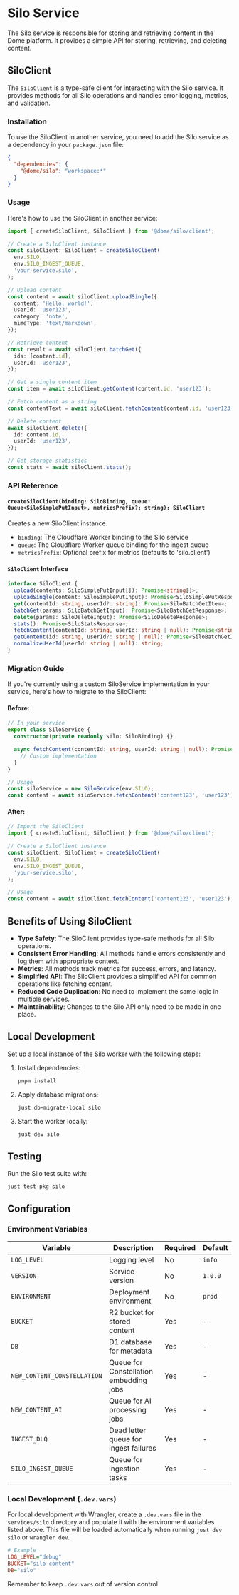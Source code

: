 # Silo Service

The Silo service is responsible for storing and retrieving content in the Dome platform. It provides a simple API for storing, retrieving, and deleting content.

## SiloClient

The `SiloClient` is a type-safe client for interacting with the Silo service. It provides methods for all Silo operations and handles error logging, metrics, and validation.

### Installation

To use the SiloClient in another service, you need to add the Silo service as a dependency in your `package.json` file:

```json
{
  "dependencies": {
    "@dome/silo": "workspace:*"
  }
}
```

### Usage

Here's how to use the SiloClient in another service:

```typescript
import { createSiloClient, SiloClient } from '@dome/silo/client';

// Create a SiloClient instance
const siloClient: SiloClient = createSiloClient(
  env.SILO,
  env.SILO_INGEST_QUEUE,
  'your-service.silo',
);

// Upload content
const content = await siloClient.uploadSingle({
  content: 'Hello, world!',
  userId: 'user123',
  category: 'note',
  mimeType: 'text/markdown',
});

// Retrieve content
const result = await siloClient.batchGet({
  ids: [content.id],
  userId: 'user123',
});

// Get a single content item
const item = await siloClient.getContent(content.id, 'user123');

// Fetch content as a string
const contentText = await siloClient.fetchContent(content.id, 'user123');

// Delete content
await siloClient.delete({
  id: content.id,
  userId: 'user123',
});

// Get storage statistics
const stats = await siloClient.stats();
```

### API Reference

#### `createSiloClient(binding: SiloBinding, queue: Queue<SiloSimplePutInput>, metricsPrefix?: string): SiloClient`

Creates a new SiloClient instance.

- `binding`: The Cloudflare Worker binding to the Silo service
- `queue`: The Cloudflare Worker queue binding for the ingest queue
- `metricsPrefix`: Optional prefix for metrics (defaults to 'silo.client')

#### `SiloClient` Interface

```typescript
interface SiloClient {
  upload(contents: SiloSimplePutInput[]): Promise<string[]>;
  uploadSingle(content: SiloSimplePutInput): Promise<SiloSimplePutResponse>;
  get(contentId: string, userId?: string): Promise<SiloBatchGetItem>;
  batchGet(params: SiloBatchGetInput): Promise<SiloBatchGetResponse>;
  delete(params: SiloDeleteInput): Promise<SiloDeleteResponse>;
  stats(): Promise<SiloStatsResponse>;
  fetchContent(contentId: string, userId: string | null): Promise<string>;
  getContent(id: string, userId?: string | null): Promise<SiloBatchGetItem>;
  normalizeUserId(userId: string | null): string;
}
```

### Migration Guide

If you're currently using a custom SiloService implementation in your service, here's how to migrate to the SiloClient:

#### Before:

```typescript
// In your service
export class SiloService {
  constructor(private readonly silo: SiloBinding) {}

  async fetchContent(contentId: string, userId: string | null): Promise<string> {
    // Custom implementation
  }
}

// Usage
const siloService = new SiloService(env.SILO);
const content = await siloService.fetchContent('content123', 'user123');
```

#### After:

```typescript
// Import the SiloClient
import { createSiloClient, SiloClient } from '@dome/silo/client';

// Create a SiloClient instance
const siloClient: SiloClient = createSiloClient(
  env.SILO,
  env.SILO_INGEST_QUEUE,
  'your-service.silo',
);

// Usage
const content = await siloClient.fetchContent('content123', 'user123');
```

## Benefits of Using SiloClient

- **Type Safety**: The SiloClient provides type-safe methods for all Silo operations.
- **Consistent Error Handling**: All methods handle errors consistently and log them with appropriate context.
- **Metrics**: All methods track metrics for success, errors, and latency.
- **Simplified API**: The SiloClient provides a simplified API for common operations like fetching content.
- **Reduced Code Duplication**: No need to implement the same logic in multiple services.
- **Maintainability**: Changes to the Silo API only need to be made in one place.

## Local Development

Set up a local instance of the Silo worker with the following steps:

1. Install dependencies:

   ```bash
   pnpm install
   ```

2. Apply database migrations:

   ```bash
   just db-migrate-local silo
   ```

3. Start the worker locally:

   ```bash
   just dev silo
   ```

## Testing

Run the Silo test suite with:

```bash
just test-pkg silo
```

## Configuration

### Environment Variables

| Variable | Description | Required | Default |
| -------- | ----------- | -------- | ------- |
| `LOG_LEVEL` | Logging level | No | `info` |
| `VERSION` | Service version | No | `1.0.0` |
| `ENVIRONMENT` | Deployment environment | No | `prod` |
| `BUCKET` | R2 bucket for stored content | Yes | - |
| `DB` | D1 database for metadata | Yes | - |
| `NEW_CONTENT_CONSTELLATION` | Queue for Constellation embedding jobs | Yes | - |
| `NEW_CONTENT_AI` | Queue for AI processing jobs | Yes | - |
| `INGEST_DLQ` | Dead letter queue for ingest failures | Yes | - |
| `SILO_INGEST_QUEUE` | Queue for ingestion tasks | Yes | - |

### Local Development (`.dev.vars`)

For local development with Wrangler, create a `.dev.vars` file in the
`services/silo` directory and populate it with the environment variables listed
above. This file will be loaded automatically when running `just dev silo` or
`wrangler dev`.

```ini
# Example
LOG_LEVEL="debug"
BUCKET="silo-content"
DB="silo"
```

Remember to keep `.dev.vars` out of version control.
